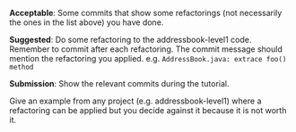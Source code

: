 <div id="what">

<include src="../../book/refactoring/what/q-essay-explain.md" />

</div>

<div id="how">

**Acceptable**: Some commits that show some refactorings (not necessarily the ones in the list above) you have done.

**Suggested**: Do some refactoring to the addressbook-level1 code. Remember to commit after each refactoring. The commit message should mention the refactoring you applied. e.g. `AddressBook.java: extrace foo() method`

**Submission**: Show the relevant commits during the tutorial.

</div>

<div id="when">

Give an example from any project (e.g. addressbook-level1) where a refactoring can be applied but you decide against it because it is not worth it.

</div>